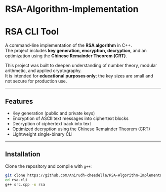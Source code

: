# RSA-Algorithm-Implementation
# RSA CLI Tool 

A command-line implementation of the **RSA algorithm** in C++.  
The project includes **key generation, encryption, decryption**, and an optimization using the **Chinese Remainder Theorem (CRT)**.  

This project was built to deepen understanding of number theory, modular arithmetic, and applied cryptography.  
It is intended for **educational purposes only**; the key sizes are small and not secure for production use.  

---

## Features
- Key generation (public and private keys)  
- Encryption of ASCII text messages into ciphertext blocks  
- Decryption of ciphertext back into text  
- Optimized decryption using the Chinese Remainder Theorem (CRT)  
- Lightweight single-binary CLI  

---

## Installation

Clone the repository and compile with `g++`:

```bash
git clone https://github.com/Anirudh-cheedella/RSA-Algorithm-Implementation
cd rsa-cli
g++ src.cpp -o rsa
